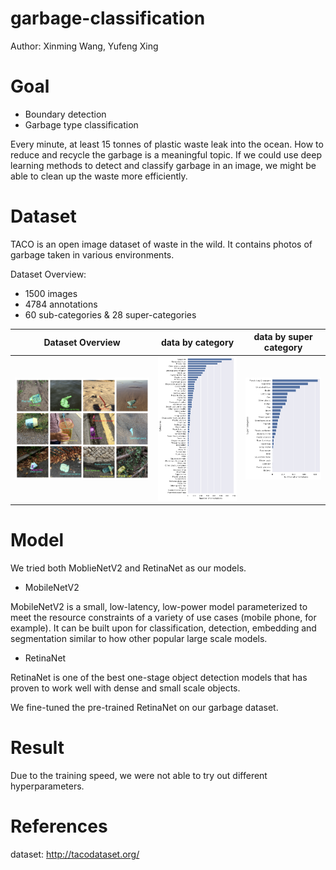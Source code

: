 # garbage-classification

Author: Xinming Wang, Yufeng Xing


# Goal

- Boundary detection
- Garbage type classification

Every minute, at least 15 tonnes of plastic waste leak into the ocean. How to reduce and recycle the garbage is a meaningful topic. If we could use deep learning methods to detect and classify garbage in an image, we might be able to clean up the waste more efficiently.


# Dataset

TACO is an open image dataset of waste in the wild. It contains photos of garbage taken in various environments.

Dataset Overview:
- 1500 images
- 4784 annotations
- 60 sub-categories & 28 super-categories

| Dataset Overview  | data by category | data by super category |
| ------------- | ------------- | ------------- |
| ![Image](https://github.com/Ming2010/garbage-classification/blob/main/img/dataset_preview.png)  | ![Image](https://github.com/Ming2010/garbage-classification/blob/main/img/data_by_cat.png)  | ![Image](https://github.com/Ming2010/garbage-classification/blob/main/img/data_by_supcat.png)

# Model

We tried both MoblieNetV2 and RetinaNet as our models.

- MobileNetV2

MobileNetV2 is a small, low-latency, low-power model parameterized to meet the resource constraints of a variety of use cases (mobile phone, for example). It can be built upon for classification, detection, embedding and segmentation similar to how other popular large scale models.

- RetinaNet

RetinaNet is one of the best one-stage object detection models that has proven to work well with dense and small scale objects.

We fine-tuned the pre-trained RetinaNet on our garbage dataset.

# Result

Due to the training speed, we were not able to try out different hyperparameters.

# References

dataset: http://tacodataset.org/